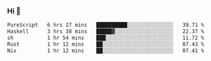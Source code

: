 ### Hi 👋

<!--START_SECTION:waka-->

```txt
PureScript   6 hrs 27 mins   ██████████░░░░░░░░░░░░░░░   39.71 %
Haskell      3 hrs 38 mins   █████▓░░░░░░░░░░░░░░░░░░░   22.37 %
sh           1 hr 54 mins    ███░░░░░░░░░░░░░░░░░░░░░░   11.72 %
Rust         1 hr 12 mins    ██░░░░░░░░░░░░░░░░░░░░░░░   07.43 %
Nix          1 hr 12 mins    ██░░░░░░░░░░░░░░░░░░░░░░░   07.41 %
```

<!--END_SECTION:waka-->
